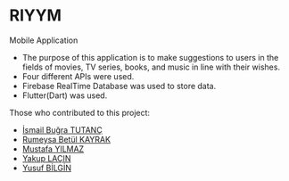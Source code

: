# RIYYM
Mobile Application

- The purpose of this application is to make suggestions to users in the fields of movies, TV series, books, and music in line with their wishes.
- Four different APIs were used.
- Firebase RealTime Database was used to store data.
- Flutter(Dart) was used.

Those who contributed to this project:
- <a href="https://www.linkedin.com/in/ismail-bugra-tutanc/">İsmail Buğra TUTANÇ</a>
- <a href="https://www.linkedin.com/in/rumeysakyrk/">Rumeysa Betül KAYRAK</a>
- <a href="https://www.linkedin.com/in/myistaken/">Mustafa YILMAZ</a>
- <a href="https://www.linkedin.com/in/yakuplacin/">Yakup LAÇIN</a>
- <a href="https://www.linkedin.com/in/yusufbilginn/">Yusuf BİLGİN</a>
